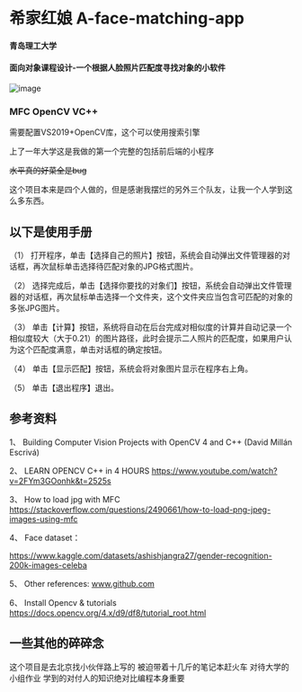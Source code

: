 # 希家红娘 A-face-matching-app
#### 青岛理工大学

#### 面向对象课程设计-一个根据人脸照片匹配度寻找对象的小软件
![image](https://user-images.githubusercontent.com/92865821/180488880-858a306f-8ebc-4310-b961-b7c2fdf33c2c.png)

### MFC OpenCV VC++


需要配置VS2019+OpenCV库，这个可以使用搜索引擎

上了一年大学这是我做的第一个完整的包括前后端的小程序

~~水平真的好菜全是bug~~

这个项目本来是四个人做的，但是感谢我摆烂的另外三个队友，让我一个人学到这么多东西。

## 以下是使用手册

（1）	打开程序，单击【选择自己的照片】按钮，系统会自动弹出文件管理器的对话框，再次鼠标单击选择待匹配对象的JPG格式图片。


（2）	选择完成后，单击【选择你要找的对象们】按钮，系统会自动弹出文件管理器的对话框，再次鼠标单击选择一个文件夹，这个文件夹应当包含可匹配的对象的多张JPG图片。


（3）	单击【计算】按钮，系统将自动在后台完成对相似度的计算并自动记录一个相似度较大（大于0.21）的图片路径，此时会提示二人照片的匹配度，如果用户认为这个匹配度满意，单击对话框的确定按钮。


（4）	单击【显示匹配】按钮，系统会将对象图片显示在程序右上角。


（5）	单击【退出程序】退出。


## 参考资料

1、	Building Computer Vision Projects with OpenCV 4 and C++ (David Millán Escrivá)


2、	LEARN OPENCV C++ in 4 HOURS       	        https://www.youtube.com/watch?v=2FYm3GOonhk&t=2525s


3、	How to load jpg with MFC https://stackoverflow.com/questions/2490661/how-to-load-png-jpeg-images-using-mfc


4、	Face dataset：


https://www.kaggle.com/datasets/ashishjangra27/gender-recognition-200k-images-celeba 


5、	Other references: www.github.com


6、	Install Opencv & tutorials https://docs.opencv.org/4.x/d9/df8/tutorial_root.html 


## 一些其他的碎碎念

这个项目是去北京找小伙伴路上写的 被迫带着十几斤的笔记本赶火车 对待大学的小组作业 学到的对付人的知识绝对比编程本身重要 
